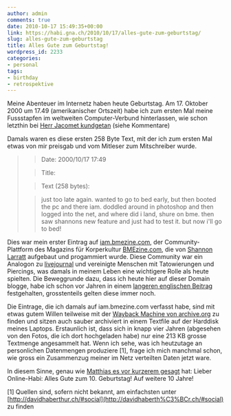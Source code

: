 ```yaml
---
author: admin
comments: true
date: 2010-10-17 15:49:35+00:00
link: https://habi.gna.ch/2010/10/17/alles-gute-zum-geburtstag/
slug: alles-gute-zum-geburtstag
title: Alles Gute zum Geburtstag!
wordpress_id: 2233
categories:
- personal
tags:
- birthday
- retrospektive
---
```


Meine Abenteuer im Internetz haben heute Geburtstag. Am 17. Oktober 2000 um 17.49 (amerikanischer Ortszeit) habe ich zum ersten Mal meine Fussstapfen im weltweiten Computer-Verbund hinterlassen, wie schon letzthin bei [Herr Jacomet kundgetan](http://blog.jacomet.ch/?p=551) (siehe Kommentare)




Damals waren es diese ersten 258 Byte Text, mit der ich zum ersten Mal etwas von mir preisgab und vom Mitleser zum Mitschreiber wurde.




<blockquote>
  
> 
> Date: 2000/10/17 17:49
> 
> 

  
> 
> Title:
> 
> 

  
> 
> Text (258 bytes):
> 
> 

  
> 
> just too late again. wanted to go to bed early, but then booted the pc and there iam. doddled around in photoshop and then logged into the net, and where did i land, shure on bme. then saw shannons new feature and just had to test it. but now i'll go to bed!
> 
> 
</blockquote>

Dies war mein erster Eintrag auf [iam.bmezine.com](http://iam.bmezine.com/), der Community-Plattform des Magazins für Korperkultur [BMEzine.com](http://en.wikipedia.org/wiki/Bmezine), die von [Shannon Larratt](http://zentastic.com/) aufgebaut und progammiert wurde. Diese Community war ein Analogon zu [livejournal](http://www.livejournal.com/) und vereinigte Menschen mit Tatowierungen und Piercings, was damals in meinem Leben eine wichtigere Rolle als heute spielten. Die Beweggrunde dazu, dass ich heute hier auf dieser Domain blogge, habe ich schon vor Jahren in einem [langeren englischen Beitrag](https://habi.gna.ch/2004/06/09/why-i-blog/) festgehalten, grosstenteils gelten diese immer noch.  

Die Eintrage, die ich damals auf iam.bmezine.com verfasst habe, sind mit etwas gutem Willen teilweise mit der [Wayback Machine von archive.org](http://www.archive.org/web/web.php) zu finden und sitzen auch sauber archiviert in einem Textfile auf der Harddisk meines Laptops. Erstaunlich ist, dass sich in knapp vier Jahren (abgesehen von den Fotos, die ich dort hochgeladen habe) nur eine 213 KB grosse Textmenge angesammelt hat. Wenn ich sehe, was ich heutzutage an personlichen Datenmengen produziere [1], frage ich mich manchmal schon, wie gross ein Zusammenzug meiner im Netz verteilten Daten jetzt ware.  

  

In diesem Sinne, genau wie [Matthias es vor kurzerem gesagt](http://gutfeldt.ch/matthias/blog/singleblog.php?entry=1277057284) hat: Lieber Online-Habi: Alles Gute zum 10. Geburtstag! Auf weitere 10 Jahre!  

  

[1] Quellen sind, sofern nicht bekannt, am einfachsten unter [http://davidhaberthur.ch/#social](http://davidhaberth%C3%BCr.ch/#social) zu finden

